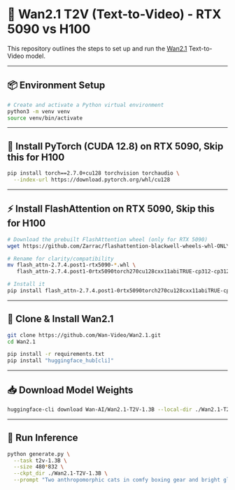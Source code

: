 # 🧠 Wan2.1 T2V (Text-to-Video) - RTX 5090 vs H100

This repository outlines the steps to set up and run the [Wan2.1](https://github.com/Wan-Video/Wan2.1) Text-to-Video model.

---

## 📦 Environment Setup

```bash
# Create and activate a Python virtual environment
python3 -m venv venv
source venv/bin/activate
```

---

## 🔧 Install PyTorch (CUDA 12.8) on RTX 5090, Skip this for H100

```bash
pip install torch==2.7.0+cu128 torchvision torchaudio \
  --index-url https://download.pytorch.org/whl/cu128
```

---

## ⚡ Install FlashAttention on RTX 5090, Skip this for H100

```bash
# Download the prebuilt FlashAttention wheel (only for RTX 5090)
wget https://github.com/Zarrac/flashattention-blackwell-wheels-whl-ONLY-5090-5080-5070-5060-flash-attention-/releases/download/FlashAttention/flash_attn-2.7.4.post1-rtx5090-torch2.7.0cu128cxx11abiTRUE-cp312-linux_x86_64.whl

# Rename for clarity/compatibility
mv flash_attn-2.7.4.post1-rtx5090-*.whl \
   flash_attn-2.7.4.post1-0rtx5090torch270cu128cxx11abiTRUE-cp312-cp312-linux_x86_64.whl

# Install it
pip install flash_attn-2.7.4.post1-0rtx5090torch270cu128cxx11abiTRUE-cp312-cp312-linux_x86_64.whl
```

---

## 🚀 Clone & Install Wan2.1

```bash
git clone https://github.com/Wan-Video/Wan2.1.git
cd Wan2.1

pip install -r requirements.txt
pip install "huggingface_hub[cli]"
```

---

## 📥 Download Model Weights

```bash
huggingface-cli download Wan-AI/Wan2.1-T2V-1.3B --local-dir ./Wan2.1-T2V-1.3B
```

---

## 🧪 Run Inference


```bash
python generate.py \
  --task t2v-1.3B \
  --size 480*832 \
  --ckpt_dir ./Wan2.1-T2V-1.3B \
  --prompt "Two anthropomorphic cats in comfy boxing gear and bright gloves fight intensely on a spotlighted stage."
```



